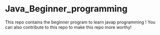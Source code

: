 # Java_Beginner_programming
This repo contains the beginner program to learn javap programming ! You can also contribute to this repo to make this repo more worthy!

